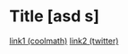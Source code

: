 # Title [asd s] 
[link1 (coolmath)](https://www.coolmathgames.com/)
[link2 (twitter)](https://twitter.com/?lang=en)
